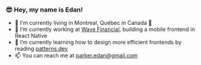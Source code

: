 ### 😎 Hey, my name is Edan!
- 📍 I'm currently living in Montreal, Québec in Canada 🥶
- 🔭 I’m currently working at [Wave Financial](https://www.waveapps.com/), building a mobile frontend in React Native
- 🌱 I’m currently learning how to design more efficient frontends by reading [patterns.dev](https://www.patterns.dev/)
- 📫 You can reach me at parker.edan@gmail.com

<!--
**edan-parker/edan-parker** is a ✨ _special_ ✨ repository because its `README.md` (this file) appears on your GitHub profile.

Here are some ideas to get you started:

- 🔭 I’m currently working on ...
- 🌱 I’m currently learning ...
- 👯 I’m looking to collaborate on ...
- 🤔 I’m looking for help with ...
- 💬 Ask me about ...
- 📫 How to reach me: ...
- 😄 Pronouns: ...
- ⚡ Fun fact: ...
-->
